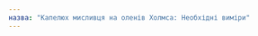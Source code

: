 ```yaml
---
назва: "Капелюх мисливця на оленів Холмса: Необхідні виміри"
---
```


<PatternMeasurements pattern='holmes' />
